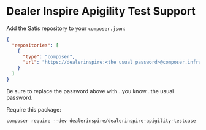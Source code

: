 # Dealer Inspire Apigility Test Support

Add the Satis repository to your `composer.json`:

```json
{
  "repositories": [
    {
      "type": "composer",
      "url": "https://dealerinspire:<the usual password>@composer.infra.dealerinspire.com/"    
    }
  ]
}
```
Be sure to replace the password above with...you know...the usual password.

Require this package:

```
composer require --dev dealerinspire/dealerinspire-apigility-testcase
```
